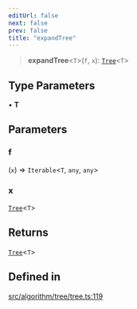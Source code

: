 ```yaml
---
editUrl: false
next: false
prev: false
title: "expandTree"
---
```


> **expandTree**\<`T`\>(`f`, `x`): [`Tree`](/api/interfaces/tree/)\<`T`\>

## Type Parameters

• **T**

## Parameters

### f

(`x`) => `Iterable`\<`T`, `any`, `any`\>

### x

[`Tree`](/api/interfaces/tree/)\<`T`\>

## Returns

[`Tree`](/api/interfaces/tree/)\<`T`\>

## Defined in

[src/algorithm/tree/tree.ts:119](https://github.com/skyleague/axioms/blob/75fb1c5c977f1940e84e5cdcef2be336d1fd81da/src/algorithm/tree/tree.ts#L119)
